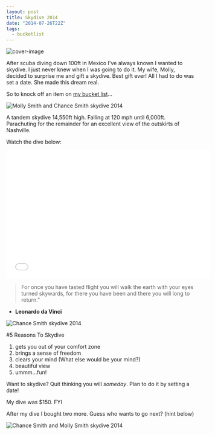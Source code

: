 ```yaml
---
layout: post
title: Skydive 2014
date: "2014-07-26T22Z"
tags:
  - bucketlist
---
```


![cover-image](/content/images/2014/Jul/IMG_3559-1.JPG)

After scuba diving down 100ft in Mexico I've always known I wanted to skydive. I just never knew when I was going to do it. My wife, Molly, decided to surprise me and gift a skydive. Best gift ever! All I had to do was set a date. She made this dream real.

So to knock off an item on [my bucket list](https://chancesmith.io/bucketlist)...

![Molly Smith and Chance Smith skydive 2014](/content/images/2014/Jul/IMG_5794.JPG)

A tandem skydive 14,550ft high. Falling at 120 mph until 6,000ft. Parachuting for the remainder for an excellent view of the outskirts of Nashville.

Watch the dive below:

<iframe width="540" height="340" src="//www.youtube.com/embed/AwYPxQpnisc?rel=0" frameborder="0" allowfullscreen></iframe>

> For once you have tasted flight you will walk the earth with your eyes turned skywards, for there you have been and there you will long to return."

- **Leonardo da Vinci**

![Chance Smith skydive 2014](/content/images/2014/Jul/IMG_5839.JPG)

#5 Reasons To Skydive

1. gets you out of your comfort zone
2. brings a sense of freedom
3. clears your mind (What else would be your mind?)
4. beautiful view
5. ummm...fun!

Want to skydive? Quit thinking you will _someday_. Plan to do it by setting a date!

My dive was \$150. FYI

After my dive I bought two more. Guess who wants to go next? (hint below)

![Chance Smith and Molly Smith skydive 2014](/content/images/2014/Jul/IMG_5788.JPG)
